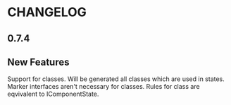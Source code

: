 CHANGELOG
===

0.7.4
--

New Features
-

Support for classes.
Will be generated all classes which are used in states. Marker interfaces aren't necessary for classes. Rules for class are eqvivalent to IComponentState.